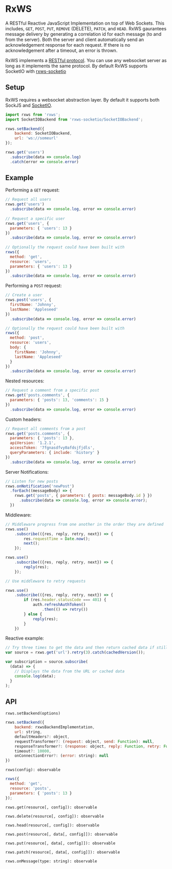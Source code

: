 # RxWS
A RESTful Reactive JavaScript Implementation on top of Web Sockets. This includes,
`GET`, `POST`, `PUT`, `REMOVE` (DELETE), `PATCH`, and `HEAD`. RxWS gaurantees message delivery by generating
a correlation id for each message (to and from the server). Both the server and client automatically send an
acknowledgement response for each request. If there is no acknowledgement after a timeout, an error is thrown.

RxWS implements a [RESTful protocol](https://github.com/blittle/rxws-socketio/blob/master/protocol.md). You can use any websocket server as long as it implements the same protocol. By default RxWS supports SocketIO with [rxws-socketio](https://github.com/blittle/rxws-socketio)

## Setup
RxWS requires a websocket abstraction layer. By default it supports both SockJS and [SocketIO](https://github.com/blittle/rxws-socketio).

```javascript
import rxws from 'rxws';
import SocketIOBackend from 'rxws-socketio/SocketIOBackend';

rxws.setBackend({
	backend: SocketIOBackend,
	url: 'ws://someurl'
});

rxws.get('users')
  .subscribe(data => console.log)
  .catch(error => console.error)

```

## Example

Performing a `GET` request:
```javascript
// Request all users
rxws.get('users')
  .subscribe(data => console.log, error => console.error)
  
// Request a specific user
rxws.get('users', {
  parameters: { 'users': 13 }
})
  .subscribe(data => console.log, error => console.error)
  
// Optionally the request could have been built with
rxws({
  method: 'get',
  resource: 'users',
  parameters: { 'users': 13 }
})
  .subscribe(data => console.log, error => console.error)
```

Performing a `POST` request:
```javascript
// Create a user
rxws.post('users', {
  firstName: 'Johnny',
  lastName: 'Appleseed'
})
  .subscribe(data => console.log, error => console.error)

// Optionally the request could have been built with
rxws({
  method: 'post',
  resource: 'users',
  body: {
    firstName: 'Johnny',
    lastName: 'Appleseed'
  }
})
  .subscribe(data => console.log, error => console.error)
```

Nested resources:
```javascript
// Request a comment from a specific post
rxws.get('posts.comments', {
  parameters: { 'posts': 13, 'comments': 15 }
})
  .subscribe(data => console.log, error => console.error)
```

Custom headers:

```javascript
// Request all comments from a post
rxws.get('posts.comments', {
  parameters: { 'posts': 13 },
  apiVersion: '1.2.1',
  accessToken: '7fgnasdfvy0afdsjfjdls',
  queryParameters: { include: 'history' }
})  
  .subscribe(data => console.log, error => console.error)
```

Server Notifications:
```javascript
// Listen for new posts
rxws.onNotification('newPost')
  .forEach((messageBody) => {
    rxws.get('posts', { parameters: { posts: messageBody.id } })
      .subscribe(data => console.log, error => console.error);
  })
```

Middleware:

```javascript
// Middleware progress from one another in the order they are defined
rxws.use()
	.subscribe(({res, reply, retry, next}) => {
		res.requestTime = Date.now();
		next();
	});

rxws.use()
	.subscribe(({res, reply, retry, next}) => {
		reply(res);
	});
```

```javascript
// Use middleware to retry requests

rxws.use()
	.subscribe(({res, reply, retry, next}) => {
		if (res.header.statusCode === 401) {
			auth.refreshAuthToken()
				.then(() => retry())
		} else {
			reply(res);
		}
	})
```

Reactive example:
```javascript
// Try three times to get the data and then return cached data if still fails
var source = rxws.get('url').retry(3).catch(cachedVersion());

var subscription = source.subscribe(
  (data) => {
    // Displays the data from the URL or cached data
    console.log(data);
  }
);
```


## API

`rxws.setBackend(options)`
```javascript
rxws.setBackend({
	backend: rxwsBackendImplementation,
	url: string,
	defaultHeaders?: object,
	requestTransformer?: (request: object, send: Function): null,
	responseTransformer?: (response: object, reply: Function, retry: Function): null,
	timeout?: 10000,
	onConnectionError?: (error: string): null
})
```

`rxws(config): observable`
```javascript
rxws({
  method: 'get',
  resource: 'posts',
  parameters: { 'posts': 13 }
});
```

`rxws.get(resource[, config]): observable`

`rxws.delete(resource[, config]): observable`

`rxws.head(resource[, config]): observable`

`rxws.post(resource[, data[, config]]): observable`

`rxws.put(resource[, data[, config]]): observable`

`rxws.patch(resource[, data[, config]]): observable`

`rxws.onMessage(type: string): observable`
